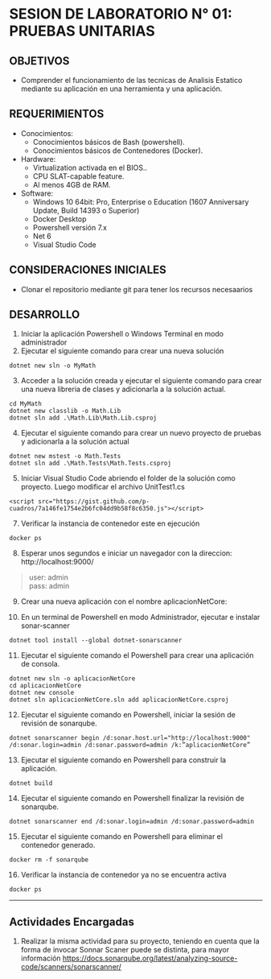 # SESION DE LABORATORIO N° 01: PRUEBAS UNITARIAS

## OBJETIVOS
  * Comprender el funcionamiento de las tecnicas de Analisis Estatico mediante su aplicación en una herramienta y una aplicación.

## REQUERIMIENTOS
  * Conocimientos: 
    - Conocimientos básicos de Bash (powershell).
    - Conocimientos básicos de Contenedores (Docker).
  * Hardware:
    - Virtualization activada en el BIOS..
    - CPU SLAT-capable feature.
    - Al menos 4GB de RAM.
  * Software:
    - Windows 10 64bit: Pro, Enterprise o Education (1607 Anniversary Update, Build 14393 o Superior)
    - Docker Desktop 
    - Powershell versión 7.x
    - Net 6
    - Visual Studio Code

## CONSIDERACIONES INICIALES
  * Clonar el repositorio mediante git para tener los recursos necesaarios

## DESARROLLO
1. Iniciar la aplicación Powershell o Windows Terminal en modo administrador 
2. Ejecutar el siguiente comando para crear una nueva solución
```
dotnet new sln -o MyMath
```
3. Acceder a la solución creada y ejecutar el siguiente comando para crear una nueva libreria de clases y adicionarla a la solución actual.
```
cd MyMath
dotnet new classlib -o Math.Lib
dotnet sln add .\Math.Lib\Math.Lib.csproj
```
4. Ejecutar el siguiente comando para crear un nuevo proyecto de pruebas y adicionarla a la solución actual
```
dotnet new mstest -o Math.Tests
dotnet sln add .\Math.Tests\Math.Tests.csproj
```
5. Iniciar Visual Studio Code abriendo el folder de la solución como proyecto. Luego modificar el archivo UnitTest1.cs
```
<script src="https://gist.github.com/p-cuadros/7a146fe1754e2b6fc04dd9b58f8c6350.js"></script>
```
7. Verificar la instancia de contenedor este en ejecución
```
docker ps
```
8. Esperar unos segundos e iniciar un navegador con la direccion: http://localhost:9000/
> user: admin  
> pass: admin  

9. Crear una nueva aplicación con el nombre aplicacionNetCore:

10. En un terminal de Powershell en modo Administrador, ejecutar e instalar sonar-scanner
```
dotnet tool install --global dotnet-sonarscanner
```
11. Ejecutar el siguiente comando el Powershell para crear una aplicación de consola.
```
dotnet new sln -o aplicacionNetCore
cd aplicacionNetCore
dotnet new console
dotnet sln aplicacionNetCore.sln add aplicacionNetCore.csproj
```
12. Ejecutar el siguiente comando en Powershell, iniciar la sesión de revisión de sonarqube.
```
dotnet sonarscanner begin /d:sonar.host.url="http://localhost:9000" /d:sonar.login=admin /d:sonar.password=admin /k:”aplicacionNetCore”
```
13. Ejecutar el siguiente comando en Powershell para construir la aplicación.
```
dotnet build
```
14. Ejecutar el siguiente comando en Powershell finalizar la revisión de sonarqube.
```
dotnet sonarscanner end /d:sonar.login=admin /d:sonar.password=admin
```
15. Ejecutar el siguiente comando en Powershell para eliminar el contenedor generado.
```
docker rm -f sonarqube
```
16. Verificar la instancia de contenedor ya no se encuentra activa
```
docker ps
```
---
## Actividades Encargadas
1. Realizar la misma actividad para su proyecto, teniendo en cuenta que la forma de invocar Sonnar Scaner puede se distinta, para mayor información https://docs.sonarqube.org/latest/analyzing-source-code/scanners/sonarscanner/
